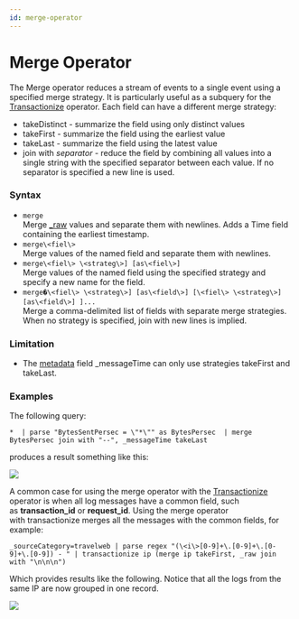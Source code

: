 ```yaml
---
id: merge-operator
---
```


# Merge Operator

The Merge operator reduces a stream of events to a single event using a
specified merge strategy. It is particularly useful as a subquery for
the
[Transactionize](Transactionize-operator.md "Transactionize operator")
operator. Each field can have a different merge strategy:

* takeDistinct - summarize the field using only distinct values
* takeFirst - summarize the field using the earliest value
* takeLast - summarize the field using the latest value
* join with *separator* - reduce the field by combining all values
    into a single string with the specified separator between each
    value. If no separator is specified a new line is used.

### Syntax

* `merge`  
    Merge
    [\_raw](../../Get-Started-with-Search/search-basics/built-in-metadata.md "Search Metadata")
    values and separate them with newlines. Adds a Time field containing
    the earliest timestamp.
* `merge\<fiel\>`   
    Merge values of the named field and separate them with newlines.
* `merge\<fiel\> \<strateg\>] [as\<fiel\>]`  
    Merge values of the named field using the specified strategy and
    specify a new name for the field.
* `merge�\<fiel\> \<strateg\>] [as\<field\>] [\<fiel\> \<strateg\>] [as\<field\>] ]...`   
    Merge a comma-delimited list of fields with separate merge
    strategies. When no strategy is specified, join with new lines is
    implied.

### Limitation

* The
    [metadata](../../Get-Started-with-Search/search-basics/built-in-metadata.md "Search Metadata")
    field \_messageTime can only use strategies takeFirst and takeLast.

### Examples

The following query:

`*  | parse "BytesSentPersec = \"*\"" as BytesPersec  | merge BytesPersec join with "--", _messageTime takeLast`

produces a result something like this:

![](../../static/img/search-query-language/Transaction-Analytics/Merge-Operator/../../../../Assets/Media_Repo_for_Search/merge_join_result.png)

A common case for using the merge operator with the
[Transactionize](Transactionize-operator.md "Transactionize Operator")
operator is when all log messages have a common field, such
as **transaction_id** or **request_id**. Using the merge operator
with transactionize merges all the messages with the common fields, for
example:

`_sourceCategory=travelweb | parse regex "(\<i\>[0-9]+\.[0-9]+\.[0-9]+\.[0-9]) - " | transactionize ip (merge ip takeFirst, _raw join with "\n\n\n") `

Which provides results like the following. Notice that all the logs from
the same IP are now grouped in one record.

![](../../static/img/search-query-language/Transaction-Analytics/Merge-Operator/../../../../Assets/Media_Repo_for_Search/merge_transactionize_example.png)

 
